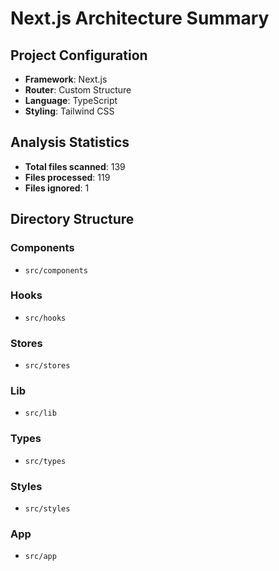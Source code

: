 # Next.js Architecture Summary

## Project Configuration

- **Framework**: Next.js
- **Router**: Custom Structure
- **Language**: TypeScript
- **Styling**: Tailwind CSS

## Analysis Statistics

- **Total files scanned**: 139
- **Files processed**: 119
- **Files ignored**: 1

## Directory Structure

### Components
- `src/components`

### Hooks
- `src/hooks`

### Stores
- `src/stores`

### Lib
- `src/lib`

### Types
- `src/types`

### Styles
- `src/styles`

### App
- `src/app`

